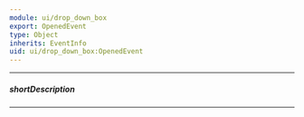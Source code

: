```yaml
---
module: ui/drop_down_box
export: OpenedEvent
type: Object
inherits: EventInfo
uid: ui/drop_down_box:OpenedEvent
---
```

---
##### shortDescription
<!-- Description goes here -->

---
<!-- Description goes here -->
